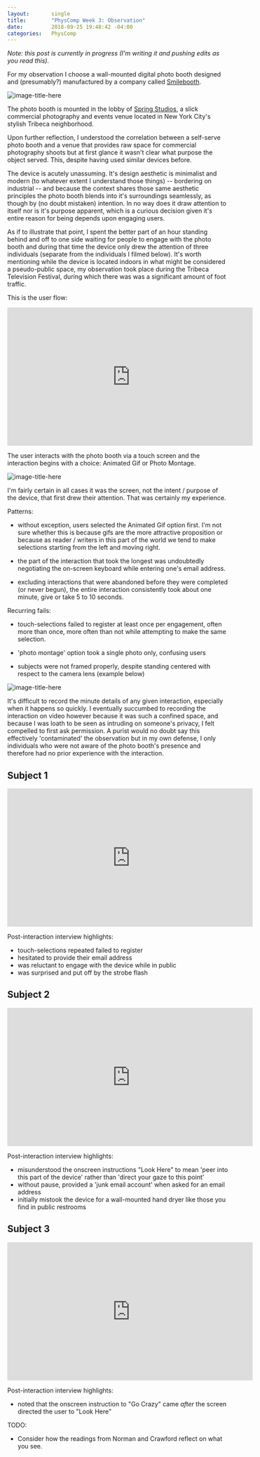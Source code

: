 ```yaml
---
layout:       single
title:        "PhysComp Week 3: Observation"
date:         2018-09-25 19:48:42 -04:00
categories:   PhysComp
---
```


_Note: this post is currently in progress (I'm writing it and pushing edits as you read this)._

For my observation I choose a wall-mounted digital photo booth designed and (presumably?) manufactured by a company called [Smilebooth](http://www.smilebooth.com/).

![image-title-here](/assets/images/IMG_3477.jpg)

The photo booth is mounted in the lobby of [Spring Studios](https://www.springstudios.com/shoots/new-york/), a slick commercial photography and events venue located in New York City's stylish Tribeca neighborhood.

Upon further reflection, I understood the correlation between a self-serve photo booth and a venue that provides raw space for commercial photography shoots but at first glance it wasn't clear what purpose the object served. This, despite having used similar devices before.

The device is acutely unassuming. It's design aesthetic is minimalist and modern (to whatever extent I understand those things) -- bordering on industrial -- and because the context shares those same aesthetic principles the photo booth blends into it's surroundings seamlessly, as though by (no doubt mistaken) intention. In no way does it draw attention to itself nor is it's purpose apparent, which is a curious decision given it's entire reason for being depends upon engaging users.

As if to illustrate that point, I spent the better part of an hour standing behind and off to one side waiting for people to engage with the photo booth and during that time the device only drew the attention of three individuals (separate from the individuals I filmed below). It's worth mentioning while the device is located indoors in what might be considered a pseudo-public space, my observation took place during the Tribeca Television Festival, during which there was was a significant amount of foot traffic.

This is the user flow:

<iframe width="560" height="315" src="https://drive.google.com/file/d/10K99MwwZiCiGjfcbZIEXVfJfpoR6bo1S/preview" frameborder="0" allow="autoplay; encrypted-media" allowfullscreen></iframe>

The user interacts with the photo booth via a touch screen and the interaction begins with a choice: Animated Gif or Photo Montage.

![image-title-here](/assets/images/IMG_3474.jpg)

I'm fairly certain in all cases it was the screen, not the intent / purpose of the device, that first drew their attention. That was certainly my experience.

Patterns:

- without exception, users selected the Animated Gif option first. I'm not sure whether this is because gifs are the more attractive proposition or because as reader / writers in this part of the world we tend to make selections starting from the left and moving right.

- the part of the interaction that took the longest was undoubtedly negotiating the on-screen keyboard while entering one's email address.

- excluding interactions that were abandoned before they were completed (or never begun), the entire interaction consistently took about one minute, give or take 5 to 10 seconds.

Recurring fails:

- touch-selections failed to register at least once per engagement, often more than once, more often than not while attempting to make the same selection.

- 'photo montage' option took a single photo only, confusing users

- subjects were not framed properly, despite standing centered with respect to the camera lens (example below)

![image-title-here](/assets/images/09qwao61145.jpg)

It's difficult to record the minute details of any given interaction, especially when it happens so quickly. I eventually succumbed to recording the interaction on video however because it was such a confined space, and because I was loath to be seen as intruding on someone's privacy, I felt compelled to first ask permission. A purist would no doubt say this effectively 'contaminated' the observation but in my own defense, I only individuals who were not aware of the photo booth's presence and therefore had no prior experience with the interaction.

## Subject 1

<iframe width="560" height="315" src="https://drive.google.com/file/d/108-95kjx07vrltROM44BFgQDuGn2S20e/preview" frameborder="0" allow="autoplay; encrypted-media" allowfullscreen></iframe>

Post-interaction interview highlights:

- touch-selections repeated failed to register
- hesitated to provide their email address
- was reluctant to engage with the device while in public
- was surprised and put off by the strobe flash

## Subject 2

<iframe width="560" height="315" src="https://drive.google.com/file/d/10GqTR6R4-PDY6flcvGit2LBasO8hJEUn/preview" frameborder="0" allow="autoplay; encrypted-media" allowfullscreen></iframe>

Post-interaction interview highlights:

- misunderstood the onscreen instructions "Look Here" to mean 'peer into this part of the device' rather than 'direct your gaze to this point'
- without pause, provided a 'junk email account' when asked for an email address
- initially mistook the device for a wall-mounted hand dryer like those you find in public restrooms

## Subject 3

<iframe width="560" height="315" src="https://drive.google.com/file/d/10IrDVypCsniiPzHB_ilq2g3P3ow8W4Jo/preview" frameborder="0" allow="autoplay; encrypted-media" allowfullscreen></iframe>

Post-interaction interview highlights:

- noted that the onscreen instruction to "Go Crazy" came *after* the screen directed the user to "Look Here"

TODO:

- Consider how the readings from Norman and Crawford reflect on what you see.
